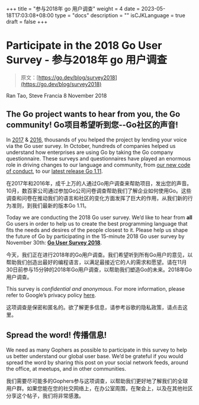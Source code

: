 +++
title = "参与2018年 go 用户调查"
weight = 4
date = 2023-05-18T17:03:08+08:00
type = "docs"
description = ""
isCJKLanguage = true
draft = false
+++

# Participate in the 2018 Go User Survey -  参与2018年 go 用户调查

> 原文：[https://go.dev/blog/survey2018](https://go.dev/blog/survey2018)

Ran Tao, Steve Francia
8 November 2018

## The Go project wants to hear from you, the Go community! Go项目希望听到您--Go社区的声音!

In [2017](https://blog.golang.org/survey2017-results) & [2016](https://blog.golang.org/survey2016-results), thousands of you helped the project by lending your voice via the Go user survey. In October, hundreds of companies helped us understand how enterprises are using Go by taking the Go company questionnaire. These surveys and questionnaires have played an enormous role in driving changes to our language and community, from [our new code of conduct](https://blog.golang.org/conduct-2018), to our [latest release Go 1.11](https://blog.golang.org/go1.11).

在2017年和2016年，成千上万的人通过Go用户调查来帮助项目，发出您的声音。10月，数百家公司通过参加Go公司问卷调查帮助我们了解企业如何使用Go。这些调查和问卷在推动我们的语言和社区的变化方面发挥了巨大的作用，从我们新的行为准则，到我们最新的版本Go 1.11。

Today we are conducting the 2018 Go user survey. We’d like to hear from **all** Go users in order to help us to create the best programming language that fits the needs and desires of the people closest to it. Please help us shape the future of Go by participating in the 15-minute 2018 Go user survey by November 30th: [**Go User Survey 2018**](https://goo.gl/8Vzquh).

今天，我们正在进行2018年的Go用户调查。我们希望听到所有Go用户的意见，以帮助我们创造出最好的编程语言，以满足最接近它的人的需求和愿望。请在11月30日前参与15分钟的2018年Go用户调查，以帮助我们塑造Go的未来。2018年Go用户调查。

This survey is *confidential and anonymous*. For more information, please refer to Google’s privacy policy [here](https://policies.google.com/privacy).

这项调查是保密和匿名的。欲了解更多信息，请参考谷歌的隐私政策，请点击这里。

## Spread the word! 传播信息!

We need as many Gophers as possible to participate in this survey to help us better understand our global user base. We’d be grateful if you would spread the word by sharing this post on your social network feeds, around the office, at meetups, and in other communities.

我们需要尽可能多的Gophers参与这项调查，以帮助我们更好地了解我们的全球用户群。如果您能在您的社交网络上，在办公室周围，在聚会上，以及在其他社区分享这个帖子，我们将非常感激。
